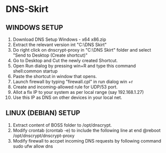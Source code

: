 # DNS-Skirt

WINDOWS SETUP
--
1. 	Download DNS Setup Windows - x64 x86.zip
2. 	Extract the relevant version int "C:\DNS Skirt"
3. 	Do right click on dnscrypt-proxy in "C:\DNS Skirt\" folder and select "Send to Desktop (Create shortcut)"
4. 	Go to Desktop and Cut the newly created Shortcut.
5. 	Open Run dialog by pressing win+R and type this command
		shell:common startup
6. 	Paste the shortcut in window that opens.
7.	Launch firewall by typing "firewall.cpl" in run dialog win +r
8.	Create and incoming-allowed rule for UDP/53 port.
9.	Allot a fix IP to your system as per local range (say 192.168.1.27)
10.	Use this IP as DNS on other devices in your local net.


LINUX (DEBIAN) SETUP
--
1.	Extract content of BOSS folder to /opt/dnscrypt.
2.	Modify crontab (crontab -e) to include the following line at end
	@reboot /opt/dnscrypt/dnscrypt-proxy
3.	Modify firewall to accpet incoming DNS requests by following command
	sudo ufw allow dns

